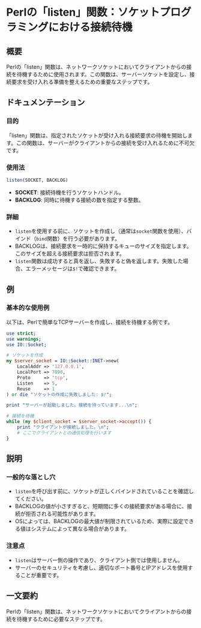 <!--
Meta Description: # Perlの「listen」関数：ソケットプログラミングにおける接続待機 ## 概要 Perlの「listen」関数は、ネットワークソケットにおいてクライアントからの接続を待機するために使用されます。この関数は、サーバーソケットを設定し、接続要求を受け入れる準備を整えるための重要なステップです。 ...
Meta Keywords: listen, socket, perlの, 関数は, use
-->

# Perlの「listen」関数：ソケットプログラミングにおける接続待機

## 概要
Perlの「listen」関数は、ネットワークソケットにおいてクライアントからの接続を待機するために使用されます。この関数は、サーバーソケットを設定し、接続要求を受け入れる準備を整えるための重要なステップです。

## ドキュメンテーション
### 目的
「listen」関数は、指定されたソケットが受け入れる接続要求の待機を開始します。この関数は、サーバーがクライアントからの接続を受け入れるために不可欠です。

### 使用法
```perl
listen(SOCKET, BACKLOG)
```
- **SOCKET**: 接続待機を行うソケットハンドル。
- **BACKLOG**: 同時に待機する接続の数を指定する整数。

### 詳細
- `listen`を使用する前に、ソケットを作成し（通常は`socket`関数を使用）、バインド（`bind`関数）を行う必要があります。
- BACKLOGは、接続要求を一時的に保持するキューのサイズを指定します。このサイズを超える接続要求は拒否されます。
- `listen`関数は成功すると真を返し、失敗すると偽を返します。失敗した場合、エラーメッセージは`$!`で確認できます。

## 例
### 基本的な使用例
以下は、Perlで簡単なTCPサーバーを作成し、接続を待機する例です。

```perl
use strict;
use warnings;
use IO::Socket;

# ソケットを作成
my $server_socket = IO::Socket::INET->new(
    LocalAddr => '127.0.0.1',
    LocalPort => 7890,
    Proto     => 'tcp',
    Listen    => 5,
    Reuse     => 1
) or die "ソケットの作成に失敗しました: $!";

print "サーバーが起動しました。接続を待っています...\n";

# 接続を待機
while (my $client_socket = $server_socket->accept()) {
    print "クライアントが接続しました。\n";
    # ここでクライアントとの通信処理を行います
}
```

## 説明
### 一般的な落とし穴
- `listen`を呼び出す前に、ソケットが正しくバインドされていることを確認してください。
- BACKLOGの値が小さすぎると、短期間に多くの接続要求がある場合に、接続が拒否される可能性があります。
- OSによっては、BACKLOGの最大値が制限されているため、実際に設定できる値はシステムによって異なる場合があります。

### 注意点
- `listen`はサーバー側の操作であり、クライアント側では使用しません。
- サーバーのセキュリティを考慮し、適切なポート番号とIPアドレスを使用することが重要です。

## 一文要約
Perlの「listen」関数は、ネットワークソケットにおいてクライアントからの接続を待機するために必要なステップです。